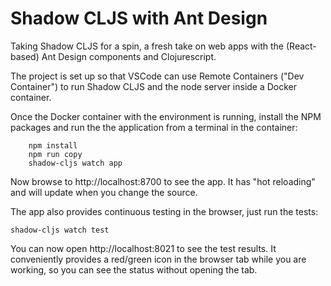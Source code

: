 # Shadow CLJS with Ant Design

Taking Shadow CLJS for a spin, a fresh take on web apps with the (React-based) 
Ant Design components and Clojurescript.

The project is set up so that VSCode can use Remote Containers ("Dev Container") to run 
Shadow CLJS and the node server inside a Docker container.

Once the Docker container with the environment is running, install the NPM packages and 
run the the application from a terminal in the container:

```
    npm install
    npm run copy
    shadow-cljs watch app
```

Now browse to http://localhost:8700 to see the app.
It has "hot reloading" and will update when you change the source.


The app also provides continuous testing in the browser, just run the tests:

```
shadow-cljs watch test
```

You can now open http://localhost:8021 to see the test results.
It conveniently provides a red/green icon in the browser tab while you are working, 
so you can see the status without opening the tab.




